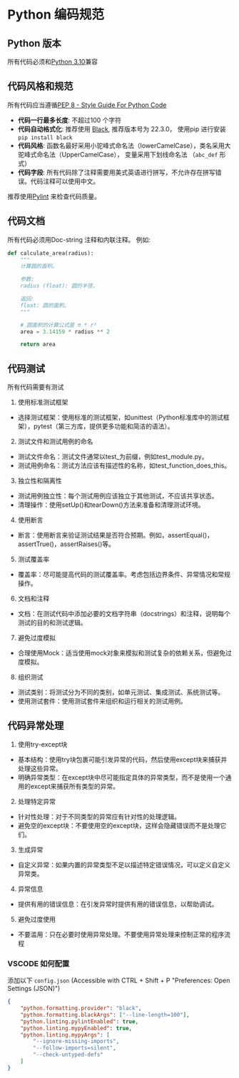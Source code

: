 # Python 编码规范

## Python 版本

所有代码必须和[Python 3.10](https://peps.python.org/pep-0619/)兼容

## 代码风格和规范
所有代码应当遵循[PEP 8 - Style Guide For Python Code](https://pep8.org)

- **代码一行最多长度**: 不超过100 个字符
- **代码自动格式化**: 推荐使用 [Black](https://github.com/psf/black), 推荐版本号为 22.3.0， 使用pip 进行安装 `pip install black`
- **代码风格**: 函数名最好采用小驼峰式命名法（lowerCamelCase），类名采用大驼峰式命名法（UpperCamelCase）， 变量采用下划线命名法 （`abc_def` 形式）
- **代码字段**: 所有代码除了注释需要用美式英语进行拼写，不允许存在拼写错误。代码注释可以使用中文。

推荐使用[Pylint](https://www.pylint.org) 来检查代码质量。 

## 代码文档
所有代码必须用Doc-string 注释和内联注释。 例如:
```python
def calculate_area(radius):
    """
    计算圆的面积。

    参数:
    radius (float): 圆的半径。

    返回:
    float: 圆的面积。
    """

    # 圆面积的计算公式是 π * r²
    area = 3.14159 * radius ** 2

    return area

```

## 代码测试
所有代码需要有测试
1. 使用标准测试框架
 - 选择测试框架：使用标准的测试框架，如unittest（Python标准库中的测试框架），pytest（第三方库，提供更多功能和简洁的语法）。
2. 测试文件和测试用例的命名
 - 测试文件命名：测试文件通常以test_为前缀，例如test_module.py。
 - 测试用例命名：测试方法应该有描述性的名称，如test_function_does_this。
3. 独立性和隔离性
 - 测试用例独立性：每个测试用例应该独立于其他测试，不应该共享状态。
 - 清理操作：使用setUp()和tearDown()方法来准备和清理测试环境。
4. 使用断言
 - 断言：使用断言来验证测试结果是否符合预期。例如，assertEqual()，assertTrue()，assertRaises()等。
5. 测试覆盖率
 - 覆盖率：尽可能提高代码的测试覆盖率。考虑包括边界条件、异常情况和常规操作。
6. 文档和注释
 - 文档：在测试代码中添加必要的文档字符串（docstrings）和注释，说明每个测试的目的和测试逻辑。
7. 避免过度模拟
 - 合理使用Mock：适当使用mock对象来模拟和测试复杂的依赖关系，但避免过度模拟。
8. 组织测试
 - 测试类别：将测试分为不同的类别，如单元测试、集成测试、系统测试等。
 - 使用测试套件：使用测试套件来组织和运行相关的测试用例。

## 代码异常处理
1. 使用try-except块
 - 基本结构：使用try块包裹可能引发异常的代码，然后使用except块来捕获并处理这些异常。
 - 明确异常类型：在except块中尽可能指定具体的异常类型，而不是使用一个通用的except来捕获所有类型的异常。
2. 处理特定异常
 - 针对性处理：对于不同类型的异常应有针对性的处理逻辑。
 - 避免空的except块：不要使用空的except块，这样会隐藏错误而不是处理它们。
3. 生成异常
 - 自定义异常：如果内置的异常类型不足以描述特定错误情况，可以定义自定义异常类。
4. 异常信息
 - 提供有用的错误信息：在引发异常时提供有用的错误信息，以帮助调试。
5. 避免过度使用
 - 不要滥用：只在必要时使用异常处理。不要使用异常处理来控制正常的程序流程


### VSCODE 如何配置
添加以下 `config.json` (Accessible with CTRL + Shift + P "Preferences: Open Settings (JSON)")
```json
{
    "python.formatting.provider": "black",
    "python.formatting.blackArgs": ["--line-length=100"],
    "python.linting.pylintEnabled": true,
    "python.linting.mypyEnabled": true,
    "python.linting.mypyArgs": [
        "--ignore-missing-imports",
        "--follow-imports=silent",
        "--check-untyped-defs"
    ]
}
```

